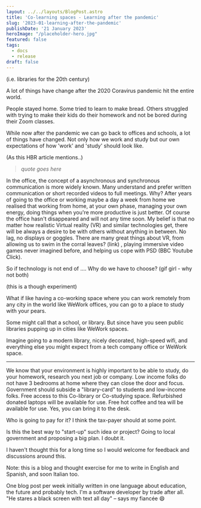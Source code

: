 ```yaml
---
layout: ../../layouts/BlogPost.astro
title: 'Co-learning spaces - Learning after the pandemic'
slug: '2023-01-learning-after-the-pandemic'
publishDate: '21 January 2023'
heroImage: "/placeholder-hero.jpg"
featured: false
tags:
  - docs
  - release
draft: false
---
```


(i.e. libraries for the 20th century)

A lot of things have change after the 2020 Coravirus pandemic hit the entire world.

People stayed home. Some tried to learn to make bread. Others struggled with trying to make their kids do their homework and not be bored during their Zoom classes.

While now after the pandemic we can go back to offices and schools, a lot of things have changed. Not only how we work and study but our own expectations of how 'work' and 'study' should look like.

(As this HBR article mentions..)
> _quote goes here_

In the office, the concept of a asynchronous and synchronous communication is more widely known.
Many understand and prefer written communication or short recorded videos to full meetings.
Why? After years of going to the office or working maybe a day a week from home we realised that working from home, at your own phase, managing your own energy, doing things when you're more productive is just better.
Of course the office hasn't disappeared and will not any time soon. My belief is that no matter how realistic Virtual reality (VR) and similar technologies get, there will be always a desire to be with others without anything in between. No lag, no displays or goggles.
There are many great things about VR, from allowing us to swim in the corral leaves? (link) , playing immersive video games never imagined before, and helping us cope with PSD (BBC Youtube Click).

So if technology is not end of .... Why do we have to choose? (gif girl - why not both)

(this is a though experiment)

What if like having a co-working space where you can work remotely from any city in the world like WeWork offices, you can go to a place to study with your pears.

Some might call that a school, or library. But since have you seen public libraries pupping up in cities like WeWork spaces.

Imagine going to a modern library, nicely decorated, high-speed wifi, and everything else you might expect from a tech company office or WeWork space.

---

We know that your environment is highly important to be able to study, do your homework, research you next job or company.
Low income folks do not have 3 bedrooms at home where they can close the door and focus.
Government should subside a "library-card" to students and low-income folks. Free access to this Co-library or Co-studying space.
Refurbished donated laptops will be available for use.
Free hot coffee and tea will be available for use.
Yes, you can bring it to the desk.

Who is going to pay for it?
I think the tax-payer should at some point.

Is this the best way to "start-up" such idea or project? Going to local government and proposing a big plan. I doubt it.

I haven't thought this for a long time so I would welcome for feedback and discussions around this.

Note: this is a blog and thought exercise for me to write in English and Spanish, and soon Italian too.

One blog post per week initially written in one language about education, the future and probably tech. I'm a software developer by trade after all. "He stares a black screen with text all day" – says my fiancée :smile: 